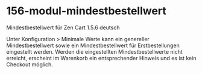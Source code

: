 # 156-modul-mindestbestellwert
Mindestbestellwert für Zen Cart 1.5.6 deutsch

Unter Konfiguration > Minimale Werte kann ein genereller Mindestbestellwert sowie ein Mindestbestellwert für Erstbestellungen eingestellt werden.
Werden die eingestellten Mindestbestellwerte nicht erreicht, erscheint im Warenkorb ein entsprechender Hinweis und es ist kein Checkout möglich.
